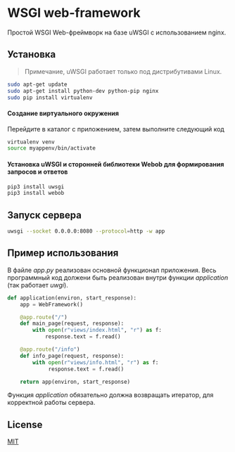 # WSGI web-framework
Простой WSGI Web-фреймворк на базе uWSGI с использованием nginx.

## Установка
> Примечание, uWSGI работает только под дистрибутивами Linux.
```bash
sudo apt-get update
sudo apt-get install python-dev python-pip nginx
sudo pip install virtualenv
```
#### Создание виртуального окружения
Перейдите в каталог с приложением, затем выполните следующий код
```bash
virtualenv venv
source myappenv/bin/activate
```
#### Установка uWSGI и сторонней библиотеки Webob для формирования запросов и ответов
```bash
pip3 install uwsgi
pip3 install webob
```
## Запуск сервера
```bash
uwsgi --socket 0.0.0.0:8080 --protocol=http -w app
```
## Пример использования
В файле *app.py* реализован основной функционал приложения.
Весь программный код должени быть реализован внутри функции *application* (так работает *uwgi*).
```python
def application(environ, start_response):
    app = WebFramework()

    @app.route("/")
    def main_page(request, response):
        with open(r"views/index.html", "r") as f:
            response.text = f.read()

    @app.route("/info")
    def info_page(request, response):
        with open(r"views/info.html", "r") as f:
             response.text = f.read()

    return app(environ, start_response)
```
Функция *application* обязательно должна возвращать итератор, для корректной работы сервера.
## License
[MIT](https://choosealicense.com/licenses/mit/)
